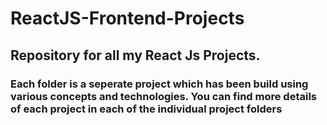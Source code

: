 # ReactJS-Frontend-Projects

## Repository for all my React Js Projects. 

### Each folder is a seperate project which has been build using various concepts and technologies. You can find more details of each project in each of the individual project folders
